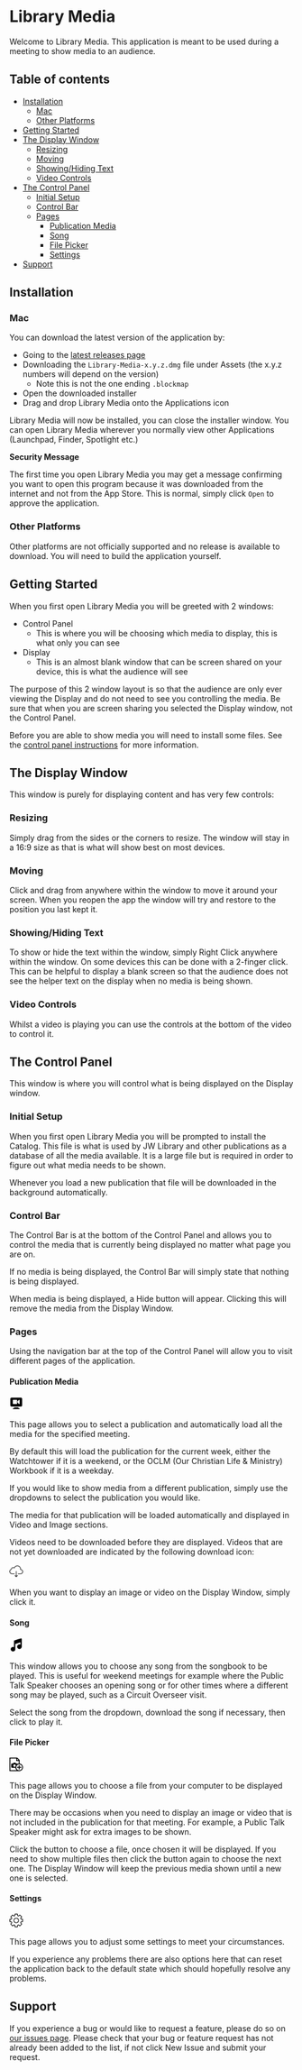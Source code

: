 # Library Media

Welcome to Library Media. This application is meant to be used during a meeting to show media to an audience.

## Table of contents

- [Installation](#installation)
  - [Mac](#mac)
  - [Other Platforms](#other-platforms)
- [Getting Started](#getting-started)
- [The Display Window](#the-display-window)
  - [Resizing](#resizing)
  - [Moving](#moving)
  - [Showing/Hiding Text](#showing/hiding-text)
  - [Video Controls](#video-controls)
- [The Control Panel](#the-control-panel)
  - [Initial Setup](#initial-setup)
  - [Control Bar](#control-bar)
  - [Pages](#pages)
    - [Publication Media](#publication-media)
    - [Song](#song)
    - [File Picker](#file-picker)
    - [Settings](#settings)
- [Support](#support)

## Installation

### Mac

You can download the latest version of the application by:

- Going to the [latest releases page](https://github.com/BenShelton/library-api/releases/latest)
- Downloading the `Library-Media-x.y.z.dmg` file under Assets (the x.y.z numbers will depend on the version)
  - Note this is not the one ending `.blockmap`
- Open the downloaded installer
- Drag and drop Library Media onto the Applications icon

Library Media will now be installed, you can close the installer window. You can open Library Media wherever you normally view other Applications (Launchpad, Finder, Spotlight etc.)

**Security Message**

The first time you open Library Media you may get a message confirming you want to open this program because it was downloaded from the internet and not from the App Store. This is normal, simply click `Open` to approve the application.

### Other Platforms

Other platforms are not officially supported and no release is available to download. You will need to build the application yourself.

## Getting Started

When you first open Library Media you will be greeted with 2 windows:

- Control Panel
  - This is where you will be choosing which media to display, this is what only you can see
- Display
  - This is an almost blank window that can be screen shared on your device, this is what the audience will see

The purpose of this 2 window layout is so that the audience are only ever viewing the Display and do not need to see you controlling the media. Be sure that when you are screen sharing you selected the Display window, not the Control Panel.

Before you are able to show media you will need to install some files. See the [control panel instructions](#initial-setup) for more information.

## The Display Window

This window is purely for displaying content and has very few controls:

### Resizing

Simply drag from the sides or the corners to resize. The window will stay in a 16:9 size as that is what will show best on most devices.

### Moving

Click and drag from anywhere within the window to move it around your screen. When you reopen the app the window will try and restore to the position you last kept it.

### Showing/Hiding Text

To show or hide the text within the window, simply Right Click anywhere within the window. On some devices this can be done with a 2-finger click. This can be helpful to display a blank screen so that the audience does not see the helper text on the display when no media is being shown.

### Video Controls

Whilst a video is playing you can use the controls at the bottom of the video to control it.

## The Control Panel

This window is where you will control what is being displayed on the Display window.

### Initial Setup

When you first open Library Media you will be prompted to install the Catalog. This file is what is used by JW Library and other publications as a database of all the media available. It is a large file but is required in order to figure out what media needs to be shown.

Whenever you load a new publication that file will be downloaded in the background automatically.

### Control Bar

The Control Bar is at the bottom of the Control Panel and allows you to control the media that is currently being displayed no matter what page you are on.

If no media is being displayed, the Control Bar will simply state that nothing is being displayed.

When media is being displayed, a Hide button will appear. Clicking this will remove the media from the Display Window.

### Pages

Using the navigation bar at the top of the Control Panel will allow you to visit different pages of the application.

#### **Publication Media**

<img src="https://raw.githubusercontent.com/BenShelton/library-api/master/packages/media/app/renderer/src/assets/media.svg" alt="Publication Media" width="24">

This page allows you to select a publication and automatically load all the media for the specified meeting.

By default this will load the publication for the current week, either the Watchtower if it is a weekend, or the OCLM (Our Christian Life & Ministry) Workbook if it is a weekday.

If you would like to show media from a different publication, simply use the dropdowns to select the publication you would like.

The media for that publication will be loaded automatically and displayed in Video and Image sections.

Videos need to be downloaded before they are displayed. Videos that are not yet downloaded are indicated by the following download icon:

<img src="https://raw.githubusercontent.com/BenShelton/library-api/master/packages/media/app/renderer/src/assets/download.svg" alt="Download" width="24">

When you want to display an image or video on the Display Window, simply click it.

#### **Song**

<img src="https://raw.githubusercontent.com/BenShelton/library-api/master/packages/media/app/renderer/src/assets/song.svg" alt="Song" width="24">

This window allows you to choose any song from the songbook to be played. This is useful for weekend meetings for example where the Public Talk Speaker chooses an opening song or for other times where a different song may be played, such as a Circuit Overseer visit.

Select the song from the dropdown, download the song if necessary, then click to play it.

#### **File Picker**

<img src="https://raw.githubusercontent.com/BenShelton/library-api/master/packages/media/app/renderer/src/assets/picker.svg" alt="File Picker" width="24">

This page allows you to choose a file from your computer to be displayed on the Display Window.

There may be occasions when you need to display an image or video that is not included in the publication for that meeting. For example, a Public Talk Speaker might ask for extra images to be shown.

Click the button to choose a file, once chosen it will be displayed. If you need to show multiple files then click the button again to choose the next one. The Display Window will keep the previous media shown until a new one is selected.

#### **Settings**

<img src="https://raw.githubusercontent.com/BenShelton/library-api/master/packages/media/app/renderer/src/assets/settings.svg" alt="Settings" width="24">

This page allows you to adjust some settings to meet your circumstances.

If you experience any problems there are also options here that can reset the application back to the default state which should hopefully resolve any problems.


## Support

If you experience a bug or would like to request a feature, please do so on [our issues page](https://github.com/BenShelton/library-api/issues). Please check that your bug or feature request has not already been added to the list, if not click New Issue and submit your request.
